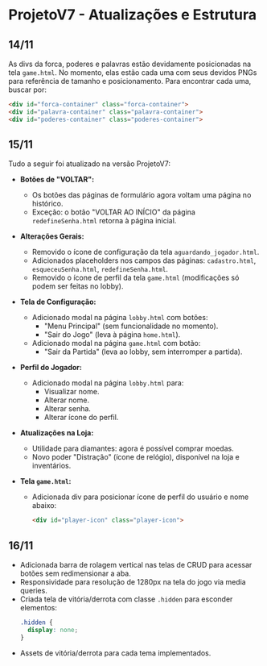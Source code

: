 
# ProjetoV7 - Atualizações e Estrutura

## 14/11
As divs da forca, poderes e palavras estão devidamente posicionadas na tela `game.html`. No momento, elas estão cada uma com seus devidos PNGs para referência de tamanho e posicionamento. Para encontrar cada uma, buscar por:

```html
<div id="forca-container" class="forca-container">
<div id="palavra-container" class="palavra-container">
<div id="poderes-container" class="poderes-container">
```

## 15/11
Tudo a seguir foi atualizado na versão ProjetoV7:

- **Botões de "VOLTAR":**
  - Os botões das páginas de formulário agora voltam uma página no histórico.
  - Exceção: o botão "VOLTAR AO INÍCIO" da página `redefineSenha.html` retorna à página inicial.

- **Alterações Gerais:**
  - Removido o ícone de configuração da tela `aguardando_jogador.html`.
  - Adicionados placeholders nos campos das páginas: `cadastro.html`, `esqueceuSenha.html`, `redefineSenha.html`.
  - Removido o ícone de perfil da tela `game.html` (modificações só podem ser feitas no lobby).

- **Tela de Configuração:**
  - Adicionado modal na página `lobby.html` com botões:
    - "Menu Principal" (sem funcionalidade no momento).
    - "Sair do Jogo" (leva à página `home.html`).
  - Adicionado modal na página `game.html` com botão:
    - "Sair da Partida" (leva ao lobby, sem interromper a partida).

- **Perfil do Jogador:**
  - Adicionado modal na página `lobby.html` para:
    - Visualizar nome.
    - Alterar nome.
    - Alterar senha.
    - Alterar ícone do perfil.

- **Atualizações na Loja:**
  - Utilidade para diamantes: agora é possível comprar moedas.
  - Novo poder "Distração" (ícone de relógio), disponível na loja e inventários.

- **Tela `game.html`:**
  - Adicionada div para posicionar ícone de perfil do usuário e nome abaixo:
    ```html
    <div id="player-icon" class="player-icon">
    ```

## 16/11
- Adicionada barra de rolagem vertical nas telas de CRUD para acessar botões sem redimensionar a aba.
- Responsividade para resolução de 1280px na tela do jogo via media queries.
- Criada tela de vitória/derrota com classe `.hidden` para esconder elementos:
  ```css
  .hidden {
    display: none;
  }
  ```
- Assets de vitória/derrota para cada tema implementados.
